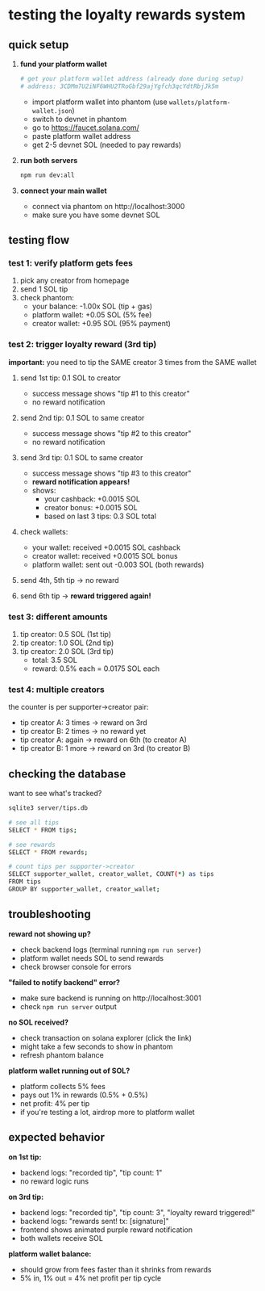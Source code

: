 # testing the loyalty rewards system

## quick setup

1. **fund your platform wallet**
   ```bash
   # get your platform wallet address (already done during setup)
   # address: 3CDMm7U2iNF6WHU2TRoGbf29ajYgfch3qcYdtRbjJk5m
   ```

   - import platform wallet into phantom (use `wallets/platform-wallet.json`)
   - switch to devnet in phantom
   - go to https://faucet.solana.com/
   - paste platform wallet address
   - get 2-5 devnet SOL (needed to pay rewards)

2. **run both servers**
   ```bash
   npm run dev:all
   ```

3. **connect your main wallet**
   - connect via phantom on http://localhost:3000
   - make sure you have some devnet SOL

## testing flow

### test 1: verify platform gets fees

1. pick any creator from homepage
2. send 1 SOL tip
3. check phantom:
   - your balance: -1.00x SOL (tip + gas)
   - platform wallet: +0.05 SOL (5% fee)
   - creator wallet: +0.95 SOL (95% payment)

### test 2: trigger loyalty reward (3rd tip)

**important:** you need to tip the SAME creator 3 times from the SAME wallet

1. send 1st tip: 0.1 SOL to creator
   - success message shows "tip #1 to this creator"
   - no reward notification

2. send 2nd tip: 0.1 SOL to same creator
   - success message shows "tip #2 to this creator"
   - no reward notification

3. send 3rd tip: 0.1 SOL to same creator
   - success message shows "tip #3 to this creator"
   - **reward notification appears!**
   - shows:
     - your cashback: +0.0015 SOL
     - creator bonus: +0.0015 SOL
     - based on last 3 tips: 0.3 SOL total

4. check wallets:
   - your wallet: received +0.0015 SOL cashback
   - creator wallet: received +0.0015 SOL bonus
   - platform wallet: sent out -0.003 SOL (both rewards)

5. send 4th, 5th tip → no reward

6. send 6th tip → **reward triggered again!**

### test 3: different amounts

1. tip creator: 0.5 SOL (1st tip)
2. tip creator: 1.0 SOL (2nd tip)
3. tip creator: 2.0 SOL (3rd tip)
   - total: 3.5 SOL
   - reward: 0.5% each = 0.0175 SOL each

### test 4: multiple creators

the counter is per supporter->creator pair:
- tip creator A: 3 times → reward on 3rd
- tip creator B: 2 times → no reward yet
- tip creator A: again → reward on 6th (to creator A)
- tip creator B: 1 more → reward on 3rd (to creator B)

## checking the database

want to see what's tracked?

```bash
sqlite3 server/tips.db

# see all tips
SELECT * FROM tips;

# see rewards
SELECT * FROM rewards;

# count tips per supporter->creator
SELECT supporter_wallet, creator_wallet, COUNT(*) as tips
FROM tips
GROUP BY supporter_wallet, creator_wallet;
```

## troubleshooting

**reward not showing up?**
- check backend logs (terminal running `npm run server`)
- platform wallet needs SOL to send rewards
- check browser console for errors

**"failed to notify backend" error?**
- make sure backend is running on http://localhost:3001
- check `npm run server` output

**no SOL received?**
- check transaction on solana explorer (click the link)
- might take a few seconds to show in phantom
- refresh phantom balance

**platform wallet running out of SOL?**
- platform collects 5% fees
- pays out 1% in rewards (0.5% + 0.5%)
- net profit: 4% per tip
- if you're testing a lot, airdrop more to platform wallet

## expected behavior

**on 1st tip:**
- backend logs: "recorded tip", "tip count: 1"
- no reward logic runs

**on 3rd tip:**
- backend logs: "recorded tip", "tip count: 3", "loyalty reward triggered!"
- backend logs: "rewards sent! tx: [signature]"
- frontend shows animated purple reward notification
- both wallets receive SOL

**platform wallet balance:**
- should grow from fees faster than it shrinks from rewards
- 5% in, 1% out = 4% net profit per tip cycle

